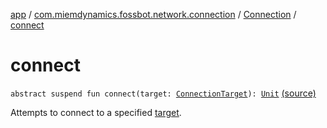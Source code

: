 [app](../../index.md) / [com.miemdynamics.fossbot.network.connection](../index.md) / [Connection](index.md) / [connect](./connect.md)

# connect

`abstract suspend fun connect(target: `[`ConnectionTarget`](../-connection-target.md)`): `[`Unit`](https://kotlinlang.org/api/latest/jvm/stdlib/kotlin/-unit/index.html) [(source)](https://github.com/binyot/fossbot/tree/master/app/src/main/java/com/miemdynamics/fossbot/network/connection/Connection.kt#L13)

Attempts to connect to a specified [target](connect.md#com.miemdynamics.fossbot.network.connection.Connection$connect(com.miemdynamics.fossbot.network.connection.ConnectionTarget)/target).

